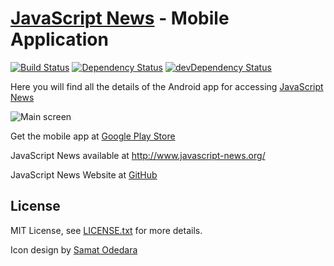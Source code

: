 # [JavaScript News](http://www.javascript-news.org/) - Mobile Application
[![Build Status](https://travis-ci.org/markoch/dev-news-app.svg?branch=master)](https://travis-ci.org/markoch/dev-news-app)
[![Dependency Status](https://img.shields.io/david/markoch/dev-news-app.svg?style=flat)](https://david-dm.org/markoch/dev-news-app)
[![devDependency Status](https://img.shields.io/david/dev/markoch/dev-news-app.svg?style=flat)](https://david-dm.org/markoch/dev-news-app#info=devDependencies)

Here you will find all the details of the Android app for accessing [JavaScript News](http://www.javascript-news.org/)

![Main screen](https://raw.githubusercontent.com/markoch/dev-news-app/master/screenshots/articles_small.png)

Get the mobile app at [Google Play Store](https://play.google.com/apps/testing/com.jsnews.hybrid)

JavaScript News available at <a href="http://www.javascript-news.org/">http://www.javascript-news.org/</a>

JavaScript News Website at <a href="https://github.com/markoch/dev-news-os">GitHub</a>



## License
MIT License, see [LICENSE.txt](LICENSE.txt) for more details.

Icon design by <a href="https://www.iconfinder.com/samatodedara">Samat Odedara</a>
